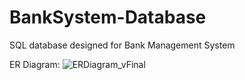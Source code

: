 # BankSystem-Database

SQL database designed for Bank Management System


ER Diagram:
![ERDiagram_vFinal](https://user-images.githubusercontent.com/100037752/203517826-5cde92e6-9ebb-4f5d-9667-6d98b60003c7.png)
